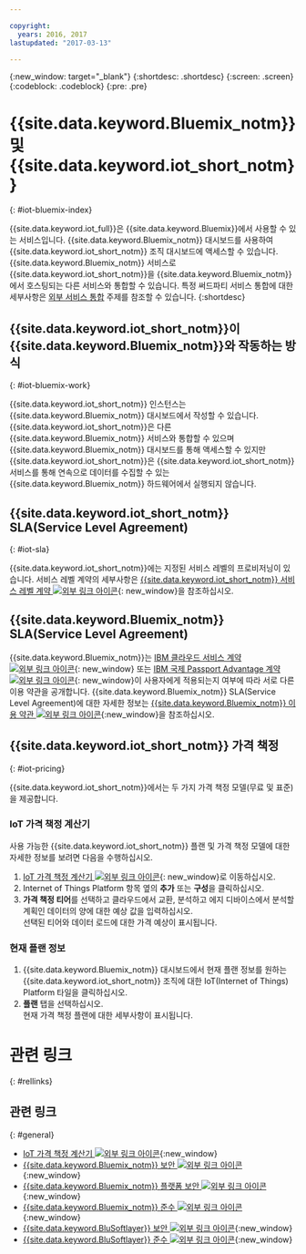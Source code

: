 ```yaml
---

copyright:
  years: 2016, 2017
lastupdated: "2017-03-13"

---
```


{:new_window: target="\_blank"}
{:shortdesc: .shortdesc}
{:screen: .screen}
{:codeblock: .codeblock}
{:pre: .pre}

# {{site.data.keyword.Bluemix_notm}} 및 {{site.data.keyword.iot_short_notm}}
{: #iot-bluemix-index}

{{site.data.keyword.iot_full}}은 {{site.data.keyword.Bluemix}}에서 사용할 수 있는 서비스입니다. {{site.data.keyword.Bluemix_notm}} 대시보드를 사용하여 {{site.data.keyword.iot_short_notm}} 조직 대시보드에 액세스할 수 있습니다. {{site.data.keyword.Bluemix_notm}} 서비스로 {{site.data.keyword.iot_short_notm}}을 {{site.data.keyword.Bluemix_notm}}에서 호스팅되는 다른 서비스와 통합할 수 있습니다. 특정 써드파티 서비스 통합에 대한 세부사항은 [외부 서비스 통합](extensions/index.html) 주제를 참조할 수 있습니다.
{:shortdesc}

## {{site.data.keyword.iot_short_notm}}이 {{site.data.keyword.Bluemix_notm}}와 작동하는 방식
{: #iot-bluemix-work}

{{site.data.keyword.iot_short_notm}} 인스턴스는 {{site.data.keyword.Bluemix_notm}} 대시보드에서 작성할 수 있습니다. {{site.data.keyword.iot_short_notm}}은 다른 {{site.data.keyword.Bluemix_notm}} 서비스와 통합할 수 있으며 {{site.data.keyword.Bluemix_notm}} 대시보드를 통해 액세스할 수 있지만 {{site.data.keyword.iot_short_notm}}은 {{site.data.keyword.iot_short_notm}} 서비스를 통해 연속으로 데이터를 수집할 수 있는 {{site.data.keyword.Bluemix_notm}} 하드웨어에서 실행되지 않습니다.

## {{site.data.keyword.iot_short_notm}} SLA(Service Level Agreement)
{: #iot-sla}

{{site.data.keyword.iot_short_notm}}에는 지정된 서비스 레벨의 프로비저닝이 있습니다. 서비스 레벨 계약의 세부사항은 [{{site.data.keyword.iot_short_notm}} 서비스 레벨 계약 ![외부 링크 아이콘](../../../icons/launch-glyph.svg "외부 링크 아이콘")](http://www-03.ibm.com/software/sla/sladb.nsf/pdf/6738-03/$file/i126-6738-03_06-2016_en_US.pdf){: new_window}을 참조하십시오. 

## {{site.data.keyword.Bluemix_notm}} SLA(Service Level Agreement)

{{site.data.keyword.Bluemix_notm}}는 [IBM 클라우드 서비스 계약 ![외부 링크 아이콘](../../../icons/launch-glyph.svg)](http://www-05.ibm.com/support/operations/files/pdf/csa_us.pdf?cm_mc_uid=65870113399114371461368&cm_mc_sid_50200000=1469524513){: new_window} 또는 [IBM 국제 Passport Advantage 계약 ![외부 링크 아이콘](../../../icons/launch-glyph.svg)](https://www-01.ibm.com/software/passportadvantage/pa_agreements.html){: new_window}이 사용자에게 적용되는지 여부에 따라 서로 다른 이용 약관을 공개합니다. {{site.data.keyword.Bluemix_notm}} SLA(Service Level Agreement)에 대한 자세한 정보는 [{{site.data.keyword.Bluemix_notm}} 이용 약관 ![외부 링크 아이콘](../../../icons/launch-glyph.svg "외부 링크 아이콘")](https://console.{DomainName}/docs/navigation/notices.html#terms){:new_window}을 참조하십시오. 

## {{site.data.keyword.iot_short_notm}} 가격 책정
{: #iot-pricing}

{{site.data.keyword.iot_short_notm}}에서는 두 가지 가격 책정 모델(무료 및 표준)을 제공합니다. 

### IoT 가격 책정 계산기
사용 가능한 {{site.data.keyword.iot_short_notm}} 플랜 및 가격 책정 모델에 대한 자세한 정보를 보려면 다음을 수행하십시오. 
1. [IoT 가격 책정 계산기 ![외부 링크 아이콘](../../../icons/launch-glyph.svg "외부 링크 아이콘")](http://iot-cost-calculator.ng.bluemix.net/){: new_window}로 이동하십시오.   
2. Internet of Things Platform 항목 옆의 **추가** 또는 **구성**을 클릭하십시오. 
3. **가격 책정 티어**를 선택하고 클라우드에서 교환, 분석하고 에지 디바이스에서 분석할 계획인 데이터의 양에 대한 예상 값을 입력하십시오.   
선택된 티어와 데이터 로드에 대한 가격 예상이 표시됩니다. 

### 현재 플랜 정보
1. {{site.data.keyword.Bluemix_notm}} 대시보드에서 현재 플랜 정보를 원하는 {{site.data.keyword.iot_short_notm}} 조직에 대한 IoT(Internet of Things) Platform 타일을 클릭하십시오. 
2. **플랜** 탭을 선택하십시오.  
현재 가격 책정 플랜에 대한 세부사항이 표시됩니다. 

# 관련 링크
{: #rellinks}


## 관련 링크
{: #general}

* [IoT 가격 책정 계산기 ![외부 링크 아이콘](../../../icons/launch-glyph.svg "외부 링크 아이콘")](http://iot-cost-calculator.ng.bluemix.net/){:new_window}
* [{{site.data.keyword.Bluemix_notm}} 보안 ![외부 링크 아이콘](../../../icons/launch-glyph.svg "외부 링크 아이콘")](https://console.ng.bluemix.net/docs/security/index.html#security){:new_window}
* [{{site.data.keyword.Bluemix_notm}} 플랫폼 보안 ![외부 링크 아이콘](../../../icons/launch-glyph.svg "외부 링크 아이콘")](https://console.ng.bluemix.net/docs/security/index.html#platform-security){:new_window}
* [{{site.data.keyword.Bluemix_notm}} 준수 ![외부 링크 아이콘](../../../icons/launch-glyph.svg "외부 링크 아이콘")](https://console.ng.bluemix.net/docs/security/index.html#compliance){:new_window}
* [{{site.data.keyword.BluSoftlayer}} 보안 ![외부 링크 아이콘](../../../icons/launch-glyph.svg "외부 링크 아이콘")](http://www.softlayer.com/security){:new_window}
* [{{site.data.keyword.BluSoftlayer}} 준수 ![외부 링크 아이콘](../../../icons/launch-glyph.svg "외부 링크 아이콘")](http://www.softlayer.com/compliance){:new_window}
